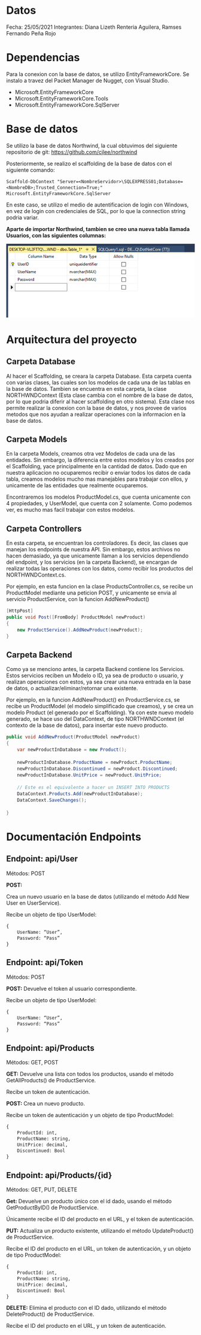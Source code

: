 # Datos

Fecha:
25/05/2021
Integrantes:
Diana Lizeth Renteria Aguilera,
Ramses Fernando Peña Rojo

# Dependencias

Para la conexion con la base de datos, se utilizo EntityFrameworkCore. Se instalo a travez del Packet Manager de Nugget, con Visual Studio.

- Microsoft.EntityFrameworkCore
- Microsoft.EntityFrameworkCore.Tools
- Microsoft.EntityFrameworkCore.SqlServer


# Base de datos

Se utilizo la base de datos Northwind, la cual obtuvimos del siguiente repositorio de git: https://github.com/cjlee/northwind

Posteriormente, se realizo el scaffolding de la base de datos con el siguiente comando:

    Scaffold-DbContext "Server=<NombreServidor>\SQLEXPRESS01;Database=<NombreDB>;Trusted_Connection=True;" Microsoft.EntityFrameworkCore.SqlServer

En este caso, se utilizo el medio de autentificacion de login con Windows, en vez de login con credenciales de SQL, por lo que la connection string podria variar.

**Aparte de importar Northwind, tambien se creo una nueva tabla llamada Usuarios, con las siguientes columnas:**

![Tabla Usuarios](creacionTablaUsuarios.png)



# Arquitectura del proyecto


## Carpeta Database

Al hacer el Scaffolding, se creara la carpeta Database. Esta carpeta cuenta con varias clases, las cuales son los modelos de cada una de las tablas en la base de datos. Tambien se encuentra en esta carpeta, la clase NORTHWNDContext (Esta clase cambia con el nombre de la base de datos, por lo que podria diferir al hacer scaffolding en otro sistema). Esta clase nos permite realizar la conexion con la base de datos, y nos provee de varios metodos que nos ayudan a realizar operaciones con la informacion en la base de datos.

## Carpeta Models

En la carpeta Models, creamos otra vez Modelos de cada una de las entidades. Sin embargo, la diferencia entre estos modelos y los creados por el Scaffolding, yace principalmente en la cantidad de datos. Dado que en nuestra aplicacion no ocuparemos recibir o enviar todos los datos de cada tabla, creamos modelos mucho mas manejables para trabajar con ellos, y unicamente de las entidades que realmente ocuparemos.

Encontraremos los modelos ProductModel.cs, que cuenta unicamente con 4 propiedades, y UserModel, que cuenta con 2 solamente. Como podemos ver, es mucho mas facil trabajar con estos modelos.

## Carpeta Controllers

En esta carpeta, se encuentran los controladores. Es decir, las clases que manejan los endpoints de nuestra API. Sin embargo, estos archivos no hacen demasiado, ya que unicamente llaman a los servicios dependiendo del endpoint, y los servicios (en la carpeta Backend), se encargan de realizar todas las operaciones con los datos, como recibir los productos del NORTHWNDContext.cs.

Por ejemplo, en esta funcion en la clase ProductsController.cs, se recibe un ProductModel mediante una peticion POST, y unicamente se envia al servicio ProductService, con la funcion AddNewProduct()

```csharp
[HttpPost]
public void Post([FromBody] ProductModel newProduct)
{
    new ProductService().AddNewProduct(newProduct);
}
```

## Carpeta Backend

Como ya se menciono antes, la carpeta Backend contiene los Servicios. Estos servicios reciben un Modelo o ID, ya sea de producto o usuario, y realizan operaciones con estos, ya sea crear una nueva entrada en la base de datos, o actualizar/eliminar/retornar una existente.

Por ejemplo, en la funcion AddNewProduct() en ProductService.cs, se recibe un ProductModel (el modelo simplificado que creamos), y se crea un modelo Product (el generado por el Scaffolding). Ya con este nuevo modelo generado, se hace uso del DataContext, de tipo NORTHWNDContext (el contexto de la base de datos), para insertar este nuevo producto.

```csharp
public void AddNewProduct(ProductModel newProduct)
{
    var newProductInDatabase = new Product();

    newProductInDatabase.ProductName = newProduct.ProductName;
    newProductInDatabase.Discontinued = newProduct.Discontinued;
    newProductInDatabase.UnitPrice = newProduct.UnitPrice;

    // Este es el equivalente a hacer un INSERT INTO PRODUCTS
    DataContext.Products.Add(newProductInDatabase);
    DataContext.SaveChanges();

}
```

# Documentación Endpoints


## Endpoint: api/User

Métodos: POST

**POST:**

Crea un nuevo usuario en la base de datos (utilizando el método Add New User en UserService).

Recibe un objeto de tipo UserModel:
```
{
	UserName: “User”,
    Password: “Pass”	
}
```

## Endpoint: api/Token

Métodos: POST

**POST:**
Devuelve el token al usuario correspondiente.

Recibe un objeto de tipo UserModel:
```
{
	UserName: “User”,
    Password: “Pass”	
}
```

## Endpoint: api/Products

Métodos: GET, POST

**GET:**
Devuelve una lista con todos los productos, usando el método GetAllProducts() de ProductService.

Recibe un token de autenticación.

**POST:**
Crea un nuevo producto.

Recibe un token de autenticación y un objeto de tipo ProductModel:
```
{
	ProductId: int,
	ProductName: string,
	UnitPrice: decimal,
	Discontinued: Bool
}
```


## Endpoint: api/Products/{id}

Métodos: GET, PUT, DELETE

**Get:**
Devuelve un producto único con el id dado, usando el método GetProductByID() de ProductService.

Únicamente recibe el ID del producto en el URL, y el token de autenticación.

**PUT:**
Actualiza un producto existente, utilizando el método UpdateProduct() de ProductService.

Recibe el ID del producto en el URL, un token de autenticación, y un objeto de tipo ProductModel:
```
{
	ProductId: int,
	ProductName: string,
	UnitPrice: decimal,
	Discontinued: Bool
}
```

**DELETE:**
Elimina el producto con el ID dado, utilizando el método DeleteProduct() de ProductService.

Recibe el ID del producto en el URL, y un token de autenticación.
